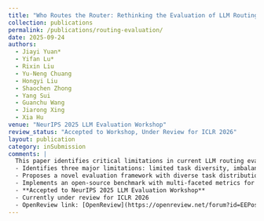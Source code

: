```yaml
---
title: "Who Routes the Router: Rethinking the Evaluation of LLM Routing Systems"
collection: publications
permalink: /publications/routing-evaluation/
date: 2025-09-24
authors:
  - Jiayi Yuan*
  - Yifan Lu*
  - Rixin Liu
  - Yu-Neng Chuang
  - Hongyi Liu
  - Shaochen Zhong
  - Yang Sui
  - Guanchu Wang
  - Jiarong Xing
  - Xia Hu
venue: "NeurIPS 2025 LLM Evaluation Workshop"
review_status: "Accepted to Workshop, Under Review for ICLR 2026"
layout: publication
category: inSubmission
comments: |
  This paper identifies critical limitations in current LLM routing evaluation and proposes a novel evaluation framework. Key contributions:
  - Identifies three major limitations: limited task diversity, imbalanced model pools, and oversimplified evaluation methodologies
  - Proposes a novel evaluation framework with diverse task distributions and balanced model pools
  - Implements an open-source benchmark with multi-faceted metrics for real-world deployment scenarios
  - **Accepted to NeurIPS 2025 LLM Evaluation Workshop**
  - Currently under review for ICLR 2026
  - OpenReview link: [OpenReview](https://openreview.net/forum?id=EEPostHMtF)
---
```

